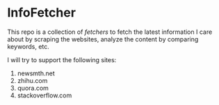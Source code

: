 InfoFetcher
===========

This repo is a collection of *fetchers* to fetch the latest information I care about
by scraping the websites, analyze the content by comparing keywords, etc.

I will try to support the following sites:

1. newsmth.net
2. zhihu.com
3. quora.com
4. stackoverflow.com
